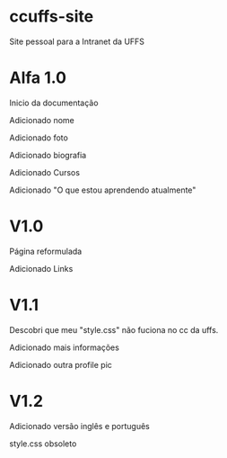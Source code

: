 # ccuffs-site
Site pessoal para a Intranet da UFFS

# Alfa 1.0
Inicio da documentação

Adicionado nome

Adicionado foto

Adicionado biografia

Adicionado Cursos

Adicionado "O que estou aprendendo atualmente"

# V1.0
Página reformulada

Adicionado Links

# V1.1
Descobri que meu "style.css" não fuciona no cc da uffs.

Adicionado mais informações

Adicionado outra profile pic

# V1.2
Adicionado versão inglês e português

style.css obsoleto